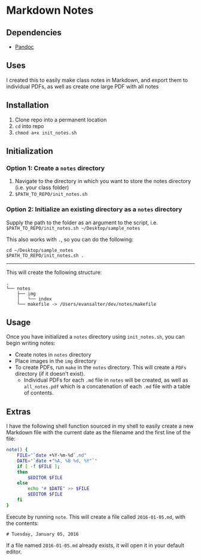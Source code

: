# Markdown Notes

## Dependencies

- [Pandoc](https://github.com/jgm/pandoc)

## Uses

I created this to easily make class notes in Markdown, and export them to individual PDFs, as well as create one large PDF with all notes

## Installation

1. Clone repo into a permanent location
1. `cd` into repo
1. `chmod a+x init_notes.sh`

## Initialization

### Option 1: Create a `notes` directory

1. Navigate to the directory in which you want to store the notes directory (i.e. your class folder)
1. `$PATH_TO_REPO/init_notes.sh`

### Option 2: Initialize an existing directory as a `notes` directory

Supply the path to the folder as an argument to the script, i.e. `$PATH_TO_REPO/init_notes.sh ~/Desktop/sample_notes`

This also works with `.`, so you can do the following:

```
cd ~/Desktop/sample_notes
$PATH_TO_REPO/init_notes.sh .
```

---

This will create the following structure:

```
.
└── notes
    ├── img
    │   └── index
    └── makefile -> /Users/evansalter/dev/notes/makefile
```

## Usage

Once you have initialized a `notes` directory using `init_notes.sh`, you can begin writing notes:

- Create notes in `notes` directory
- Place images in the `img` directory
- To create PDFs, run `make` in the `notes` directory.  This will create a `PDFs` directory (if it doesn't exist).
	- Individual PDFs for each `.md` file in `notes` will be created, as well as `all_notes.pdf` which is a concatenation of each `.md` file with a table of contents.

## Extras

I have the following shell function sourced in my shell to easily create a new Markdown file with the current date as the filename and the first line of the file:

```sh
note() {
	FILE="`date +%Y-%m-%d`.md"
	DATE="`date +"%A, %B %d, %Y"`"
	if [ -f $FILE ];
	then
		$EDITOR $FILE
	else
		echo "# $DATE" >> $FILE
		$EDITOR $FILE
	fi
}
```

Execute by running `note`.  This will create a file called `2016-01-05.md`, with the contents:

```
# Tuesday, January 05, 2016
```

If a file named `2016-01-05.md` already exists, it will open it in your default editor.
